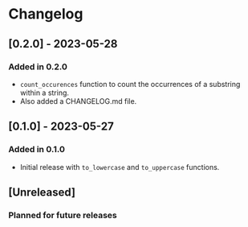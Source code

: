 # Changelog

## [0.2.0] - 2023-05-28

### Added in 0.2.0

- `count_occurences` function to count the occurrences of a substring within a string.
- Also added a CHANGELOG.md file.

## [0.1.0] - 2023-05-27

### Added in 0.1.0

- Initial release with `to_lowercase` and `to_uppercase` functions.

## [Unreleased]

### Planned for future releases
